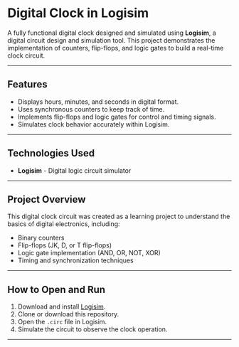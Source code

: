 # Digital Clock in Logisim

A fully functional digital clock designed and simulated using **Logisim**, a digital circuit design and simulation tool. This project demonstrates the implementation of counters, flip-flops, and logic gates to build a real-time clock circuit.

---

## Features

- Displays hours, minutes, and seconds in digital format.
- Uses synchronous counters to keep track of time.
- Implements flip-flops and logic gates for control and timing signals.
- Simulates clock behavior accurately within Logisim.

---

## Technologies Used

- **Logisim** - Digital logic circuit simulator

---

## Project Overview

This digital clock circuit was created as a learning project to understand the basics of digital electronics, including:

- Binary counters
- Flip-flops (JK, D, or T flip-flops)
- Logic gate implementation (AND, OR, NOT, XOR)
- Timing and synchronization techniques

---

## How to Open and Run

1. Download and install [Logisim](http://www.cburch.com/logisim/).
2. Clone or download this repository.
3. Open the `.circ` file in Logisim.
4. Simulate the circuit to observe the clock operation.

---
